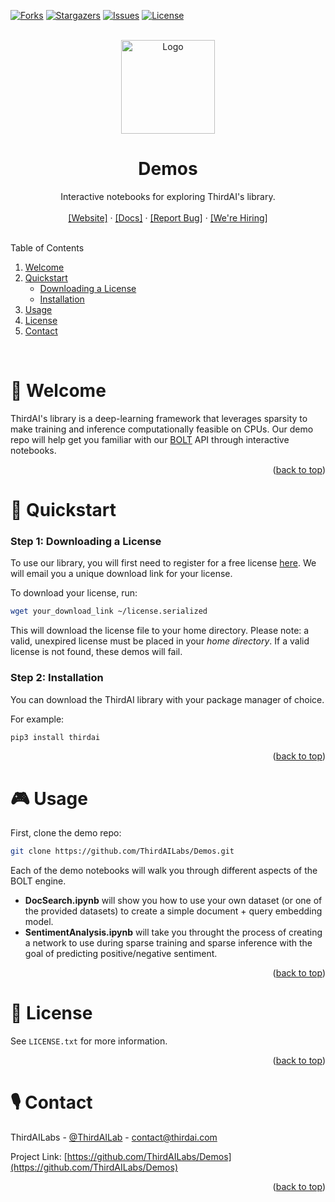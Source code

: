 <div id="top"></div>

[![Forks][forks-shield]][forks-url]
[![Stargazers][stars-shield]][stars-url]
[![Issues][issues-shield]][issues-url]
[![License][license-shield]][license-url]



<!-- PROJECT LOGO -->
<br />
<div align="center">
  <a href="https://github.com/ThirdAILabs/Demos">
    <img src="https://www.thirdai.com/wp-content/uploads/2017/01/ThirdAI_logo_foo.png" alt="Logo" width="150" height="">
  </a>

<h1 align="center">Demos</h1>

  <p align="center">
    Interactive notebooks for exploring ThirdAI's library.
    <br>
    <br>
    <a href="https://thirdai.com">[Website]</a>
    ·
    <a href="https://thirdai.com/docs/">[Docs]</a>
    ·
    <a href="https://github.com/ThirdAILabs/Demos/issues">[Report Bug]</a>
    ·
    <a href="https://www.thirdai.com/careers/">[We're Hiring]</a>
  </p>
</div>



<!-- TABLE OF CONTENTS -->
<br>
Table of Contents
<ol>
  <li>
    <a href="#👋-welcome">Welcome</a>
  </li>
  <li>
    <a href="#🚀-quickstart">Quickstart</a>
    <ul>
      <li><a href="#step-1:-downloading-a-license">Downloading a License</a></li>
      <li><a href="#step-2:-installation">Installation</a></li>
    </ul>
  </li>
  <li><a href="#🎮-usage">Usage</a></li>
  <li><a href="#📄-license">License</a></li>
  <li><a href="#🎙-contact">Contact</a></li>
</ol>

<br>



<!-- ABOUT THE PROJECT -->
# 👋 Welcome

ThirdAI's library is a deep-learning framework that leverages sparsity to make training and inference computationally feasible on CPUs. Our demo repo will help get you familiar with our [BOLT](https://www.thirdai.com/bolt-overview/) API through interactive notebooks.

<p align="right">(<a href="#top">back to top</a>)</p>



<!-- GETTING STARTED -->
# 🚀 Quickstart

### Step 1: Downloading a License

To use our library, you will first need to register for a free license [here](https://www.thirdai.com/try-bolt/). We will email you a unique download link for your license.

To download your license, run:

```sh
wget your_download_link ~/license.serialized
```

This will download the license file to your home directory. Please note: a valid, unexpired license must be placed in your <em>home directory</em>. If a valid license is not found, these demos will fail.

### Step 2: Installation

You can download the ThirdAI library with your package manager of choice.

For example:

```sh
pip3 install thirdai
```

<p align="right">(<a href="#top">back to top</a>)</p>



<!-- USAGE EXAMPLES -->
# 🎮 Usage

First, clone the demo repo:

```sh
git clone https://github.com/ThirdAILabs/Demos.git
```

Each of the demo notebooks will walk you through different aspects of the BOLT engine.

<ul>
  <li><strong>DocSearch.ipynb</strong> will show you how to use your own dataset (or one of the provided datasets) to create a simple document + query embedding model.</li>
  <li><strong>SentimentAnalysis.ipynb</strong> will take you throught the process of creating a network to use during sparse training and sparse inference with the goal of predicting positive/negative sentiment.
</ul>

<p align="right">(<a href="#top">back to top</a>)</p>



<!-- LICENSE -->
# 📄 License

See `LICENSE.txt` for more information.

<p align="right">(<a href="#top">back to top</a>)</p>



<!-- CONTACT -->
# 🎙 Contact

ThirdAILabs - [@ThirdAILab](https://twitter.com/ThirdAILab) - [contact@thirdai.com](mailto:contact@thirdai.com)

Project Link: [https://github.com/ThirdAILabs/Demos](https://github.com/ThirdAILabs/Demos)

<p align="right">(<a href="#top">back to top</a>)</p>



<!-- MARKDOWN LINKS & IMAGES -->
[forks-shield]: https://img.shields.io/github/forks/thirdailabs/demos.svg?style=for-the-badge
[forks-url]: https://github.com/ThirdAILabs/Demos/network/members
[stars-shield]: https://img.shields.io/github/stars/thirdailabs/demos.svg?style=for-the-badge
[stars-url]: https://github.com/ThirdAILabs/Demos/stargazers
[issues-shield]: https://img.shields.io/github/issues/thirdailabs/demos.svg?style=for-the-badge
[issues-url]: https://github.com/ThirdAILabs/Demos/issues
[license-shield]: https://img.shields.io/github/license/thirdailabs/demos.svg?style=for-the-badge
[license-url]: https://github.com/ThirdAILabs/Demos/blob/master/LICENSE.txt
